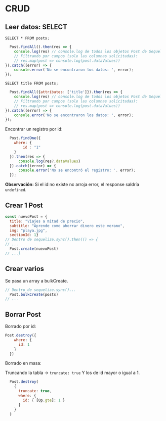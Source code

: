 # CRUD 

## Leer datos: SELECT 

`SELECT * FROM posts;` 
```javascript
  Post.findAll().then(res => {
    console.log(res) // console.log de todos los objetos Post de Sequelize
    // Filtrando por campos (solo las columnas solicitadas):
    // res.map(post => console.log(post.dataValues))
}).catch((error) => {
    console.error('No se encontraron los datos: ', error);
});
```

`SELECT title FROM posts;` 
```javascript
  Post.findAll({attributes: ['title']}).then(res => {
    console.log(res) // console.log de todos los objetos Post de Sequelize
    // Filtrando por campos (solo las columnas solicitadas):
    // res.map(post => console.log(post.dataValues))
}).catch((error) => {
    console.error('No se encontraron los datos: ', error);
});
```

Encontrar un registro por id:
```javascript
  Post.findOne({
    where: {
        id : "1"
    }
  }).then(res => {
      console.log(res?.dataValues)
  }).catch((error) => {
      console.error('No se encontró el registro: ', error);
  });
```

**Observación:** Si el id no existe no arroja error, el response saldría `undefined`.

## Crear 1 Post
```javascript
const nuevoPost = {
  title: "Viajes a mitad de precio", 
  subtitle: "Aprende como ahorrar dinero este verano", 
  img: "playa.jpg", 
  sectionId: 1}
// Dentro de sequelize.sync().then(() => {
// ...
  Post.create(nuevoPost)
// ...}
```
## Crear varios

Se pasa un array a bulkCreate.

```javascript
// Dentro de sequelize.sync()...
  Post.bulkCreate(posts)
// ...
```
## Borrar Post

Borrado por id:

```javascript
Post.destroy({
    where: {
      id: 1
    }
  })
```

Borrado en masa:

Truncando la tabla -> `truncate: true`
Y los de id mayor o igual a 1.

```javascript
  Post.destroy(
    { 
      truncate: true,
      where: {
        id: { [Op.gte]: 1 }
      }
    }
  )
```
